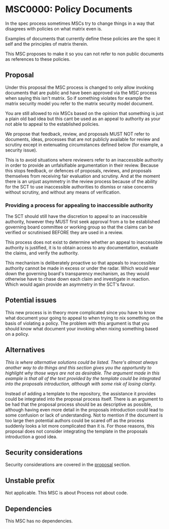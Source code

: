 # MSC0000: Policy Documents

In the spec process sometimes MSCs try to change things in a way that disagrees with policies on what matrix even is.

Examples of documents that currently define these policies are the spec it self and the principles of matrix therein.

This MSC proposes to make it so you can not refer to non public documents as references to these policies.

## Proposal

Under this proposal the MSC process is changed to only allow invoking documents that are public and have been approved
via the MSC process when saying this isn't matrix. So if something violates for example
the matrix security model you refer to the matrix security model document.

You are still allowed to nix MSCs based on the opinion that something is just a plain old bad idea
but this cant be used as an appeal to authority as your not able to appeal to the established policies.

We propose that feedback, review, and proposals MUST NOT refer to
documents, ideas, processes that are not publicly available for
review and scrutiny except in extenuating circumstances defined below
(for example, a security issue).

This is to avoid situations where reviewers refer to an inaccessible
authority in order to provide an unfalsifiable argumentation in their
review. Because this stops feedback, or defences of proposals,
reviews, and proposals themselves from receiving fair evaluation and
scrutiny. And at the moment there is an unjust asymmetry in the review
process because of the ability for the SCT to use inaccessible
authorities to dismiss or raise concerns without scrutiny, and without
any means of verification.

### Providing a process for appealing to inaccessible authority

The SCT should still have the discretion to appeal to an inaccessible
authority, however they MUST first seek approval from a to be
established governing board committee or working group so that the
claims can be verified or scrutinised BEFORE they are used in a
review.

This process does not exist to determine whether an appeal to
inaccessible authority is justified, it is to obtain access to any
documentation, evaluate the claims, and verify the authority.

This mechanism is deliberately proactive so that appeals to
inaccessible authority cannot be made in excess or under the
radar. Which would wear down the governing board's transparency
mechanism, as they would otherwise have to chase down each claim and
investigate in reaction. Which would again provide an asymmetry in the
SCT's favour.

## Potential issues

This new process is in theory more complicated since you have to know what
document your going to appeal to when trying to nix something on the basis of violating a policy.
The problem with this argument is that you should know what document
your invoking when nixing something based on a policy.

## Alternatives

*This is where alternative solutions could be listed. There's almost always another way to do things
and this section gives you the opportunity to highlight why those ways are not as desirable. The
argument made in this example is that all of the text provided by the template could be integrated
into the proposals introduction, although with some risk of losing clarity.*

Instead of adding a template to the repository, the assistance it provides could be integrated into
the proposal process itself. There is an argument to be had that the proposal process should be as
descriptive as possible, although having even more detail in the proposals introduction could lead to
some confusion or lack of understanding. Not to mention if the document is too large then potential
authors could be scared off as the process suddenly looks a lot more complicated than it is. For those
reasons, this proposal does not consider integrating the template in the proposals introduction a good
idea.

## Security considerations

Security considerations are covered in the [proposal](#proposal) section.

## Unstable prefix

Not applicable. This MSC is about Process not about code.

## Dependencies

This MSC has no dependencies.
